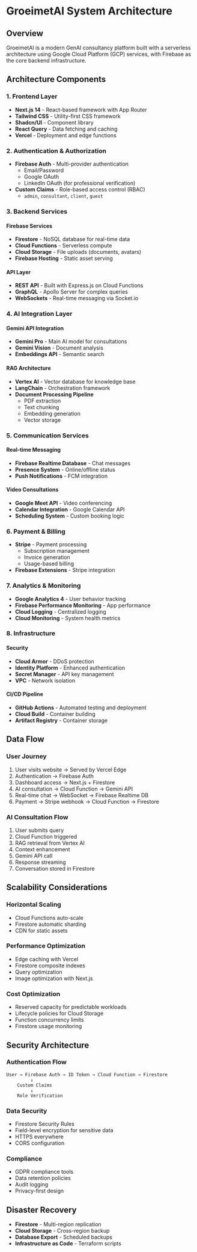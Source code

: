 # GroeimetAI System Architecture

## Overview
GroeimetAI is a modern GenAI consultancy platform built with a serverless architecture using Google Cloud Platform (GCP) services, with Firebase as the core backend infrastructure.

## Architecture Components

### 1. Frontend Layer
- **Next.js 14** - React-based framework with App Router
- **Tailwind CSS** - Utility-first CSS framework
- **Shadcn/UI** - Component library
- **React Query** - Data fetching and caching
- **Vercel** - Deployment and edge functions

### 2. Authentication & Authorization
- **Firebase Auth** - Multi-provider authentication
  - Email/Password
  - Google OAuth
  - LinkedIn OAuth (for professional verification)
- **Custom Claims** - Role-based access control (RBAC)
  - `admin`, `consultant`, `client`, `guest`

### 3. Backend Services

#### Firebase Services
- **Firestore** - NoSQL database for real-time data
- **Cloud Functions** - Serverless compute
- **Cloud Storage** - File uploads (documents, avatars)
- **Firebase Hosting** - Static asset serving

#### API Layer
- **REST API** - Built with Express.js on Cloud Functions
- **GraphQL** - Apollo Server for complex queries
- **WebSockets** - Real-time messaging via Socket.io

### 4. AI Integration Layer

#### Gemini API Integration
- **Gemini Pro** - Main AI model for consultations
- **Gemini Vision** - Document analysis
- **Embeddings API** - Semantic search

#### RAG Architecture
- **Vertex AI** - Vector database for knowledge base
- **LangChain** - Orchestration framework
- **Document Processing Pipeline**
  - PDF extraction
  - Text chunking
  - Embedding generation
  - Vector storage

### 5. Communication Services

#### Real-time Messaging
- **Firebase Realtime Database** - Chat messages
- **Presence System** - Online/offline status
- **Push Notifications** - FCM integration

#### Video Consultations
- **Google Meet API** - Video conferencing
- **Calendar Integration** - Google Calendar API
- **Scheduling System** - Custom booking logic

### 6. Payment & Billing
- **Stripe** - Payment processing
  - Subscription management
  - Invoice generation
  - Usage-based billing
- **Firebase Extensions** - Stripe integration

### 7. Analytics & Monitoring
- **Google Analytics 4** - User behavior tracking
- **Firebase Performance Monitoring** - App performance
- **Cloud Logging** - Centralized logging
- **Cloud Monitoring** - System health metrics

### 8. Infrastructure

#### Security
- **Cloud Armor** - DDoS protection
- **Identity Platform** - Enhanced authentication
- **Secret Manager** - API key management
- **VPC** - Network isolation

#### CI/CD Pipeline
- **GitHub Actions** - Automated testing and deployment
- **Cloud Build** - Container building
- **Artifact Registry** - Container storage

## Data Flow

### User Journey
1. User visits website → Served by Vercel Edge
2. Authentication → Firebase Auth
3. Dashboard access → Next.js + Firestore
4. AI consultation → Cloud Function → Gemini API
5. Real-time chat → WebSocket → Firebase Realtime DB
6. Payment → Stripe webhook → Cloud Function → Firestore

### AI Consultation Flow
1. User submits query
2. Cloud Function triggered
3. RAG retrieval from Vertex AI
4. Context enhancement
5. Gemini API call
6. Response streaming
7. Conversation stored in Firestore

## Scalability Considerations

### Horizontal Scaling
- Cloud Functions auto-scale
- Firestore automatic sharding
- CDN for static assets

### Performance Optimization
- Edge caching with Vercel
- Firestore composite indexes
- Query optimization
- Image optimization with Next.js

### Cost Optimization
- Reserved capacity for predictable workloads
- Lifecycle policies for Cloud Storage
- Function concurrency limits
- Firestore usage monitoring

## Security Architecture

### Authentication Flow
```
User → Firebase Auth → ID Token → Cloud Function → Firestore
         ↓
    Custom Claims
         ↓
    Role Verification
```

### Data Security
- Firestore Security Rules
- Field-level encryption for sensitive data
- HTTPS everywhere
- CORS configuration

### Compliance
- GDPR compliance tools
- Data retention policies
- Audit logging
- Privacy-first design

## Disaster Recovery
- **Firestore** - Multi-region replication
- **Cloud Storage** - Cross-region backup
- **Database Export** - Scheduled backups
- **Infrastructure as Code** - Terraform scripts